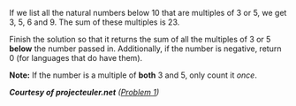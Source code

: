 If we list all the natural numbers below 10 that are multiples of 3 or 5, we get 3, 5, 6 and 9. The sum of these multiples is 23.


Finish the solution so that it returns the sum of all the multiples of 3 or 5 **below** the number passed in. 
Additionally, if the number is negative, return 0 (for languages that do have them).


**Note:** If the number is a multiple of **both** 3 and 5, only count it *once*.


***Courtesy of projecteuler.net** ([Problem 1](https://projecteuler.net/problem=1))*


